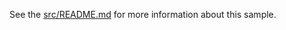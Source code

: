 See the [src/README.md](https://github.com/Azure/azure-sdk-for-net/blob/main/sdk/keyvault/samples/keyvaultproxy/src/README.md) for more information about this sample.